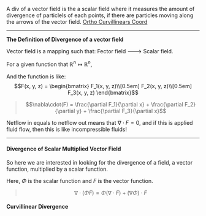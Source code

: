 A div of a vector field is the a scalar field where it measures the amount of divergence of particlels of each points, if there are particles moving along the arrows of the vector field. 
[Ortho Curvillinears Coord](Ortho%20Curvillinears%20Coord.md)

---


**The Definition of Divergence of a vector field**

Vector field is a mapping such that: Fector field ---> Scalar field. 

For a given function that $\mathbb{R}^{n} \mapsto \mathbb{R}^{n}$, 

And the function is like: 
$$F(x, y, z) = \begin{bmatrix} 
	F_1(x, y, z)\\[0.5em]
	F_2(x, y, z)\\[0.5em]
	F_3(x, y, z)
\end{bmatrix}$$

> $$\nabla\cdot(F) = \frac{\partial F_1}{\partial x} + \frac{\partial F_2}{\partial y} + \frac{\partial F_3}{\partial x}$$

Netflow in equals to netflow out means that $\nabla\cdot F = 0$, and if this is applied fluid flow, then this is like incompressible fluids! 


--- 

#### Divergence of Scalar Multiplied Vector Field

So here we are interested in looking for the divergence of a field, a vector function, multiplied by a scalar function. 

Here, $\Phi$ is the scalar function and $F$ is the vector function. 

> $$
> \nabla \cdot (\Phi F) = \Phi (\nabla \cdot F) + (\nabla \Phi)\cdot F
> $$

#### Curvillinear Divergence